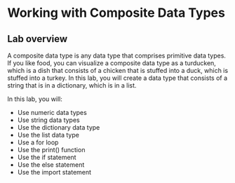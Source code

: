 # Working with Composite Data Types

## Lab overview

A composite data type is any data type that comprises primitive data types. If you like food, you can visualize a composite data type as a turducken, which is a dish that consists of a chicken that is stuffed into a duck, which is stuffed into a turkey. In this lab, you will create a data type that consists of a string that is in a dictionary, which is in a list.

In this lab, you will:

- Use numeric data types
- Use string data types
- Use the dictionary data type
- Use the list data type
- Use a for loop
- Use the print() function
- Use the if statement
- Use the else statement
- Use the import statement